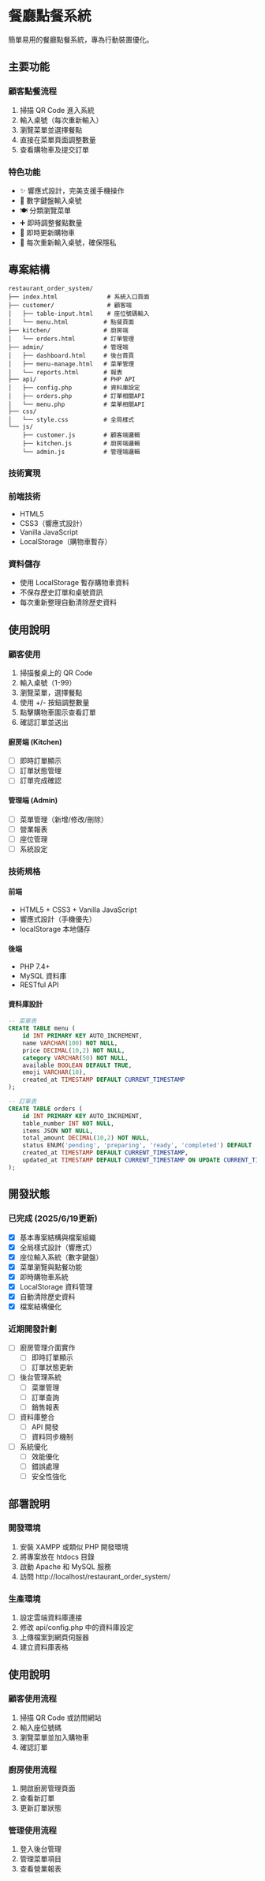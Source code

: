 # 餐廳點餐系統

簡單易用的餐廳點餐系統，專為行動裝置優化。

## 主要功能

### 顧客點餐流程
1. 掃描 QR Code 進入系統
2. 輸入桌號（每次重新輸入）
3. 瀏覽菜單並選擇餐點
4. 直接在菜單頁面調整數量
5. 查看購物車及提交訂單

### 特色功能
- ✨ 響應式設計，完美支援手機操作
- 🔢 數字鍵盤輸入桌號
- 🍽️ 分類瀏覽菜單
- ➕ 即時調整餐點數量
- 🛒 即時更新購物車
- 🔄 每次重新輸入桌號，確保隱私

## 專案結構
```
restaurant_order_system/
├── index.html              # 系統入口頁面
├── customer/               # 顧客端
│   ├── table-input.html    # 座位號碼輸入
│   └── menu.html          # 點餐頁面
├── kitchen/               # 廚房端
│   └── orders.html        # 訂單管理
├── admin/                 # 管理端
│   ├── dashboard.html     # 後台首頁
│   ├── menu-manage.html   # 菜單管理
│   └── reports.html       # 報表
├── api/                   # PHP API
│   ├── config.php         # 資料庫設定
│   ├── orders.php         # 訂單相關API
│   └── menu.php           # 菜單相關API
├── css/
│   └── style.css          # 全局樣式
└── js/
    ├── customer.js        # 顧客端邏輯
    ├── kitchen.js         # 廚房端邏輯
    └── admin.js           # 管理端邏輯
```

### 技術實現

### 前端技術
- HTML5
- CSS3（響應式設計）
- Vanilla JavaScript
- LocalStorage（購物車暫存）

### 資料儲存
- 使用 LocalStorage 暫存購物車資料
- 不保存歷史訂單和桌號資訊
- 每次重新整理自動清除歷史資料

## 使用說明

### 顧客使用
1. 掃描餐桌上的 QR Code
2. 輸入桌號（1-99）
3. 瀏覽菜單，選擇餐點
4. 使用 +/- 按鈕調整數量
5. 點擊購物車圖示查看訂單
6. 確認訂單並送出

#### 廚房端 (Kitchen)
- [ ] 即時訂單顯示
- [ ] 訂單狀態管理
- [ ] 訂單完成確認

#### 管理端 (Admin)
- [ ] 菜單管理（新增/修改/刪除）
- [ ] 營業報表
- [ ] 座位管理
- [ ] 系統設定

### 技術規格

#### 前端
- HTML5 + CSS3 + Vanilla JavaScript
- 響應式設計（手機優先）
- localStorage 本地儲存

#### 後端
- PHP 7.4+
- MySQL 資料庫
- RESTful API

#### 資料庫設計
```sql
-- 菜單表
CREATE TABLE menu (
    id INT PRIMARY KEY AUTO_INCREMENT,
    name VARCHAR(100) NOT NULL,
    price DECIMAL(10,2) NOT NULL,
    category VARCHAR(50) NOT NULL,
    available BOOLEAN DEFAULT TRUE,
    emoji VARCHAR(10),
    created_at TIMESTAMP DEFAULT CURRENT_TIMESTAMP
);

-- 訂單表
CREATE TABLE orders (
    id INT PRIMARY KEY AUTO_INCREMENT,
    table_number INT NOT NULL,
    items JSON NOT NULL,
    total_amount DECIMAL(10,2) NOT NULL,
    status ENUM('pending', 'preparing', 'ready', 'completed') DEFAULT 'pending',
    created_at TIMESTAMP DEFAULT CURRENT_TIMESTAMP,
    updated_at TIMESTAMP DEFAULT CURRENT_TIMESTAMP ON UPDATE CURRENT_TIMESTAMP
);
```

## 開發狀態

### 已完成 (2025/6/19更新)
- [x] 基本專案結構與檔案組織
- [x] 全局樣式設計（響應式）
- [x] 座位輸入系統（數字鍵盤）
- [x] 菜單瀏覽與點餐功能
- [x] 即時購物車系統
- [x] LocalStorage 資料管理
- [x] 自動清除歷史資料
- [x] 檔案結構優化

### 近期開發計劃
- [ ] 廚房管理介面實作
  - [ ] 即時訂單顯示
  - [ ] 訂單狀態更新
- [ ] 後台管理系統
  - [ ] 菜單管理
  - [ ] 訂單查詢
  - [ ] 銷售報表
- [ ] 資料庫整合
  - [ ] API 開發
  - [ ] 資料同步機制
- [ ] 系統優化
  - [ ] 效能優化
  - [ ] 錯誤處理
  - [ ] 安全性強化

## 部署說明

### 開發環境
1. 安裝 XAMPP 或類似 PHP 開發環境
2. 將專案放在 htdocs 目錄
3. 啟動 Apache 和 MySQL 服務
4. 訪問 http://localhost/restaurant_order_system/

### 生產環境
1. 設定雲端資料庫連接
2. 修改 api/config.php 中的資料庫設定
3. 上傳檔案到網頁伺服器
4. 建立資料庫表格

## 使用說明

### 顧客使用流程
1. 掃描 QR Code 或訪問網站
2. 輸入座位號碼
3. 瀏覽菜單並加入購物車
4. 確認訂單

### 廚房使用流程
1. 開啟廚房管理頁面
2. 查看新訂單
3. 更新訂單狀態

### 管理使用流程
1. 登入後台管理
2. 管理菜單項目
3. 查看營業報表
